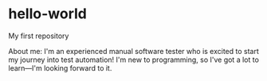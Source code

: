 # hello-world
My first repository

About me: I'm an experienced manual software tester who is excited to start my journey into test automation! I'm new to programming, so I've got a lot to learn—I'm looking forward to it.
